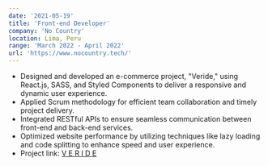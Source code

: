 ```yaml
---
date: '2021-05-19'
title: 'Front-end Developer'
company: 'No Country'
location: Lima, Peru
range: 'March 2022 - April 2022'
url: 'https://www.nocountry.tech/'
---
```


- Designed and developed an e-commerce project, "Veride," using React.js, SASS, and Styled Components to deliver a responsive and dynamic user experience.
- Applied Scrum methodology for efficient team collaboration and timely project delivery.
- Integrated RESTful APIs to ensure seamless communication between front-end and back-end services.
- Optimized website performance by utilizing techniques like lazy loading and code splitting to enhance speed and user experience.
- Project link: [V E R I D E](https://veride-v.netlify.app)